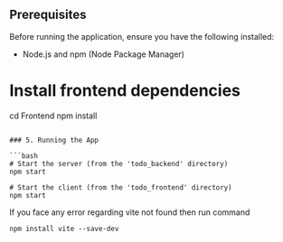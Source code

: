 ## Prerequisites

Before running the application, ensure you have the following installed:
- Node.js and npm (Node Package Manager)

# Install frontend dependencies
cd Frontend
npm install
```

### 5. Running the App

```bash
# Start the server (from the 'todo_backend' directory)
npm start

# Start the client (from the 'todo_frontend' directory)
npm start
```

If you face any error regarding vite not found then run command 
```
npm install vite --save-dev
```
